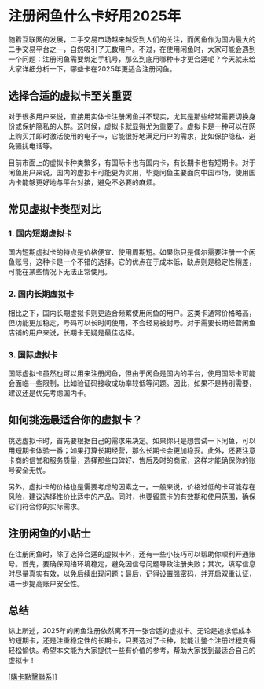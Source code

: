 # 注册闲鱼什么卡好用2025年

随着互联网的发展，二手交易市场越来越受到人们的关注，而闲鱼作为国内最大的二手交易平台之一，自然吸引了无数用户。不过，在使用闲鱼时，大家可能会遇到一个问题：注册闲鱼需要绑定手机号，那么到底用哪种卡才更合适呢？今天就来给大家详细分析一下，哪些卡在2025年更适合注册闲鱼。

## 选择合适的虚拟卡至关重要

对于很多用户来说，直接用实体卡注册闲鱼并不现实，尤其是那些经常需要切换身份或保护隐私的人群。这时候，虚拟卡就显得尤为重要了。虚拟卡是一种可以在网上购买并即时激活使用的电子卡，它能很好地满足用户的需求，比如保护隐私、避免骚扰电话等。

目前市面上的虚拟卡种类繁多，有国际卡也有国内卡，有长期卡也有短期卡。对于闲鱼用户来说，国内的虚拟卡可能更为实用，毕竟闲鱼主要面向中国市场，使用国内卡能够更好地与平台对接，避免不必要的麻烦。

## 常见虚拟卡类型对比

### 1. 国内短期虚拟卡

国内短期虚拟卡的特点是价格便宜、使用周期短。如果你只是偶尔需要注册一个闲鱼账号，这种卡是一个不错的选择。它的优点在于成本低，缺点则是稳定性稍差，可能在某些情况下无法正常使用。

### 2. 国内长期虚拟卡

相比之下，国内长期虚拟卡则更适合频繁使用闲鱼的用户。这类卡通常价格略高，但功能更加稳定，号码可以长时间使用，不会轻易被封号。对于需要长期经营闲鱼店铺的用户来说，长期卡无疑是最佳选择。

### 3. 国际虚拟卡

国际虚拟卡虽然也可以用来注册闲鱼，但由于闲鱼是国内的平台，使用国际卡可能会面临一些限制，比如验证码接收成功率较低等问题。因此，如果不是特别需要，建议还是优先考虑国内卡。

## 如何挑选最适合你的虚拟卡？

挑选虚拟卡时，首先要根据自己的需求来决定。如果你只是想尝试一下闲鱼，可以用短期卡体验一番；如果打算长期经营，那么长期卡会更加稳妥。此外，还要注意卡商的信誉和服务质量，选择那些口碑好、售后及时的商家，这样才能确保你的账号安全无忧。

另外，虚拟卡的价格也是需要考虑的因素之一。一般来说，价格过低的卡可能存在风险，建议选择性价比适中的产品。同时，也要留意卡的有效期和使用范围，确保它们符合你的实际需求。

## 注册闲鱼的小贴士

在注册闲鱼时，除了选择合适的虚拟卡外，还有一些小技巧可以帮助你顺利开通账号。首先，要确保网络环境稳定，避免因信号问题导致注册失败；其次，填写信息时尽量真实有效，以免后续出现问题；最后，记得设置强密码，并开启双重认证，进一步提高账户安全性。

## 总结

综上所述，2025年的闲鱼注册依然离不开一张合适的虚拟卡。无论是追求低成本的短期卡，还是注重稳定性的长期卡，只要选对了卡种，就能让整个注册过程变得轻松愉快。希望本文能为大家提供一些有价值的参考，帮助大家找到最适合自己的虚拟卡！

[[購卡點擊聯系](https://t.me/s/esim1088)]]